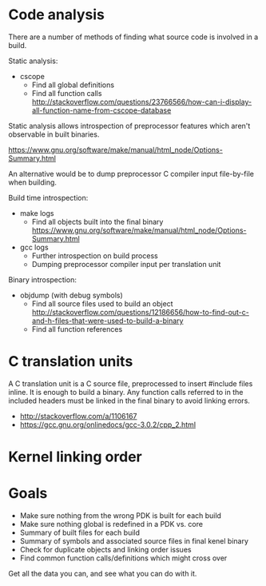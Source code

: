 Code analysis
=============

There are a number of methods of finding what source code is involved in a
build.

Static analysis:
 - cscope
   - Find all global definitions
   - Find all function calls
     http://stackoverflow.com/questions/23766566/how-can-i-display-all-function-name-from-cscope-database

Static analysis allows introspection of preprocessor features which aren't
observable in built binaries.

https://www.gnu.org/software/make/manual/html_node/Options-Summary.html

An alternative would be to dump preprocessor C compiler input file-by-file when
building.

Build time introspection:
  - make logs
    - Find all objects built into the final binary
      https://www.gnu.org/software/make/manual/html_node/Options-Summary.html
  - gcc logs
    - Further introspection on build process
    - Dumping preprocessor compiler input per translation unit

Binary introspection:
  - objdump (with debug symbols)
    - Find all source files used to build an object
      http://stackoverflow.com/questions/12186656/how-to-find-out-c-and-h-files-that-were-used-to-build-a-binary
    - Find all function references


C translation units
===================

A C translation unit is a C source file, preprocessed to insert #include files
inline. It is enough to build a binary. Any function calls referred to in the
included headers must be linked in the final binary to avoid linking
errors.

 - http://stackoverflow.com/a/1106167
 - https://gcc.gnu.org/onlinedocs/gcc-3.0.2/cpp_2.html

Kernel linking order
====================


Goals
=====

 - Make sure nothing from the wrong PDK is built for each build
 - Make sure nothing global is redefined in a PDK vs. core
 - Summary of built files for each build
 - Summary of symbols and associated source files in final kenel binary
 - Check for duplicate objects and linking order issues
 - Find common function calls/definitions which might cross over

Get all the data you can, and see what you can do with it.
